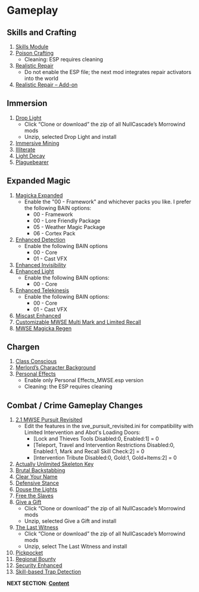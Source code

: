 # Gameplay 

## Skills and Crafting
1. [Skills Module](https://www.nexusmods.com/morrowind/mods/46034?tab=files)
1. [Poison Crafting](https://www.nexusmods.com/morrowind/mods/45729?tab=files)
	- Cleaning: ESP requires cleaning
1. [Realistic Repair](https://www.nexusmods.com/morrowind/mods/46673?tab=files)
	- Do not enable the ESP file; the next mod integrates repair activators into the world
1. [Realistic Repair – Add-on](https://www.nexusmods.com/morrowind/mods/47461?tab=files)

## Immersion
1. [Drop Light](https://github.com/NullCascade/morrowind-mods)
	- Click “Clone or download” the zip of all NullCascade’s Morrowind mods
	- Unzip, selected Drop Light and install
1. [Immersive Mining](https://www.nexusmods.com/morrowind/mods/46041?tab=files)
1. [Illiterate](https://www.nexusmods.com/morrowind/mods/46600?tab=files)
1. [Light Decay](https://www.nexusmods.com/morrowind/mods/46671?tab=files)
1. [Plaguebearer](https://www.nexusmods.com/morrowind/mods/45760?tab=files)

## Expanded Magic
1. [Magicka Expanded](https://www.nexusmods.com/morrowind/mods/47111?tab=files)
	- Enable the "00 - Framework" and whichever packs you like. I prefer the following BAIN options:
		- 00 - Framework
		- 00 - Lore Friendly Package
		- 05 - Weather Magic Package
		- 06 - Cortex Pack
1. [Enhanced Detection](https://www.nexusmods.com/morrowind/mods/47480?tab=files)
	- Enable the following BAIN options
		- 00 - Core
		- 01 - Cast VFX
1. [Enhanced Invisibility](https://www.nexusmods.com/morrowind/mods/47565?tab=files)
1. [Enhanced Light](https://www.nexusmods.com/morrowind/mods/47672?tab=files)
	- Enable the following BAIN options:
		- 00 - Core
1. [Enhanced Telekinesis](https://www.nexusmods.com/morrowind/mods/47534?tab=files)
	- Enable the following BAIN options:
		- 00 - Core
		- 01 - Cast VFX		
1. [Miscast Enhanced](https://www.nexusmods.com/morrowind/mods/47948?tab=files)
1. [Customizable MWSE Multi Mark and Limited Recall](https://www.nexusmods.com/morrowind/mods/47065?tab=files)
1. [MWSE Magicka Regen](https://www.nexusmods.com/morrowind/mods/48129?tab=files)

## Chargen
1. [Class Conscious](https://www.nexusmods.com/morrowind/mods/46902?tab=files)
1. [Merlord’s Character Background](https://www.nexusmods.com/morrowind/mods/46795?tab=files)
1. [Personal Effects](https://www.nexusmods.com/morrowind/mods/45338?tab=files)
	- Enable only Personal Effects_MWSE.esp version
	- Cleaning: the ESP requires cleaning

## Combat / Crime Gameplay Changes
1. [2.1 MWSE Pursuit Revisited](https://www.nexusmods.com/morrowind/mods/45904?tab=files)
	- Edit the features in the sve_pursuit_revisited.ini for compatibility with Limited Intervention and Abot's Loading Doors:
		- [Lock and Thieves Tools Disabled:0, Enabled:1] = 0
		- [Teleport, Travel and Intervention Restrictions Disabled:0, Enabled:1, Mark and Recall Skill Check:2] = 0
		- [Intervention Tribute Disabled:0, Gold:1, Gold+Items:2] = 0
1. [Actually Unlimited Skeleton Key](https://www.nexusmods.com/morrowind/mods/47972?tab=files)
1. [Brutal Backstabbing](https://www.nexusmods.com/morrowind/mods/45890?tab=files)
1. [Clear Your Name](https://www.nexusmods.com/morrowind/mods/43786?tab=files)
1. [Defensive Stance](https://www.nexusmods.com/morrowind/mods/46845?tab=files)
1. [Douse the Lights](https://www.nexusmods.com/morrowind/mods/47980?tab=files)
1. [Free the Slaves](https://www.nexusmods.com/morrowind/mods/45191?tab=files)
1. [Give a Gift](https://github.com/NullCascade/morrowind-mods)
	- Click “Clone or download” the zip of all NullCascade’s Morrowind mods
	- Unzip, selected Give a Gift and install
1. [The Last Witness](https://github.com/NullCascade/morrowind-mods)
	- Click “Clone or download” the zip of all NullCascade’s Morrowind mods
	- Unzip, select The Last Witness and install
1. [Pickpocket](https://www.nexusmods.com/morrowind/mods/47581?tab=files)	
1. [Regional Bounty](https://www.nexusmods.com/morrowind/mods/47285?tab=files)	
1. [Security Enhanced](https://www.nexusmods.com/morrowind/mods/47038?tab=files)
1. [Skill-based Trap Detection](https://www.nexusmods.com/morrowind/mods/47120?tab=files)	

	
**NEXT SECTION**:
[**Content**](https://github.com/doublemoulinet/Morrowind-Modular-Mod-Guide/blob/master/CONTENT.md)
